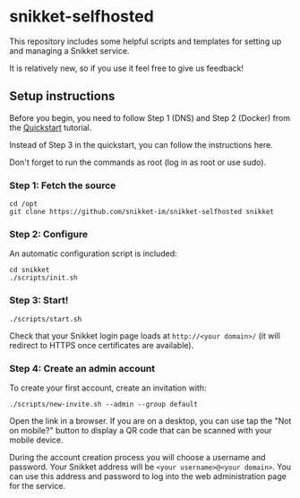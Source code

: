 # snikket-selfhosted

This repository includes some helpful scripts and templates
for setting up and managing a Snikket service.

It is relatively new, so if you use it feel free to give us
feedback!

## Setup instructions

Before you begin, you need to follow Step 1 (DNS) and Step 2
(Docker) from the [Quickstart](https://snikket.org/service/quickstart/)
tutorial.

Instead of Step 3 in the quickstart, you can follow the instructions
here.

Don't forget to run the commands as root (log in as root or use sudo).

### Step 1: Fetch the source

```
cd /opt
git clone https://github.com/snikket-im/snikket-selfhosted snikket
```

### Step 2: Configure

An automatic configuration script is included:

```
cd snikket
./scripts/init.sh
```

### Step 3: Start!

```
./scripts/start.sh
```

Check that your Snikket login page loads at `http://<your domain>/`
(it will redirect to HTTPS once certificates are available).

### Step 4: Create an admin account

To create your first account, create an invitation with:

```
./scripts/new-invite.sh --admin --group default
```

Open the link in a browser. If you are on a desktop, you can use
tap the "Not on mobile?" button to display a QR code that can be
scanned with your mobile device.

During the account creation process you will choose a username and
password. Your Snikket address will be `<your username>@<your domain>`.
You can use this address and password to log into the web administration
page for the service.
